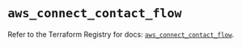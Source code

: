 # `aws_connect_contact_flow`

Refer to the Terraform Registry for docs: [`aws_connect_contact_flow`](https://registry.terraform.io/providers/hashicorp/aws/6.16.0/docs/resources/connect_contact_flow).
